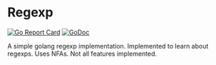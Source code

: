 # Regexp

[![Go Report Card](https://goreportcard.com/badge/github.com/ajwerner/regexp)](https://goreportcard.com/report/github.com/ajwerner/regexp) [![GoDoc](https://godoc.org/github.com/ajwerner/regexp?status.svg)](http://godoc.org/github.com/ajwerner/regexp)

A simple golang regexp implementation.
Implemented to learn about regexps.
Uses NFAs.
Not all features implemented.
